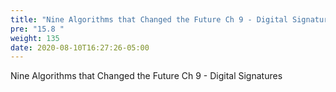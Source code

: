 ```yaml
---
title: "Nine Algorithms that Changed the Future Ch 9 - Digital Signatures"
pre: "15.8 "
weight: 135
date: 2020-08-10T16:27:26-05:00
---
```


Nine Algorithms that Changed the Future Ch 9 - Digital Signatures